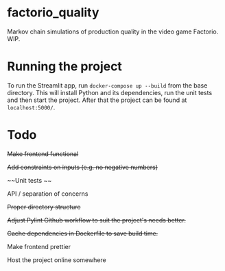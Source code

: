 # factorio_quality
Markov chain simulations of production quality in the video game Factorio. WIP.

# Running the project

To run the Streamlit app, run ```docker-compose up --build``` from the base directory. This will install Python and its dependencies, run the unit tests and then start the project. After that the project can be found at ```localhost:5000/```.

# Todo
~~Make frontend functional~~

~~Add constraints on inputs (e.g. no negative numbers)~~

~~Unit tests ~~

API / separation of concerns

~~Proper directory structure~~

~~Adjust Pylint Github workflow to suit the project's needs better.~~

~~Cache dependencies in Dockerfile to save build time.~~

Make frontend prettier

Host the project online somewhere